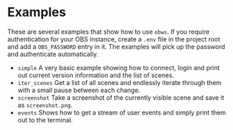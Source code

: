 # Examples

These are several examples that show how to use `obws`. If you require authentication for your OBS
instance, create a `.env` file in the project root and add a `OBS_PASSWORD` entry in it. The
examples will pick up the password and authenticate automatically.

- `simple` A very basic example showing how to connect, login and print out current version
  information and the list of scenes.
- `iter_scenes` Get a list of all scenes and endlessly iterate through them with a small pause
  between each change.
- `screenshot` Take a screenshot of the currently visible scene and save it as `screenshot.png`.
- `events` Shows how to get a stream of user events and simply print them out to the terminal.
